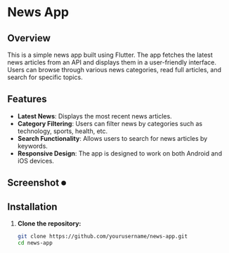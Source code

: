 # News App

## Overview

This is a simple news app built using Flutter. The app fetches the latest news articles from an API and displays them in a user-friendly interface. Users can browse through various news categories, read full articles, and search for specific topics.

## Features

- **Latest News**: Displays the most recent news articles.
- **Category Filtering**: Users can filter news by categories such as technology, sports, health, etc.
- **Search Functionality**: Allows users to search for news articles by keywords.
- **Responsive Design**: The app is designed to work on both Android and iOS devices.

## Screenshot ⏺ 



## Installation

1. **Clone the repository:**

   ```bash
   git clone https://github.com/yourusername/news-app.git
   cd news-app






